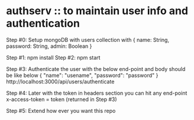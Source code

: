# authserv :: to maintain user info and authentication

Step #0: Setup mongoDB with users collection with 
            { name: String, password: String, admin: Boolean }

Step #1: npm install
Step #2: npm start

Step #3: Authenticate the user with the below end-point and body should be like below
            { "name": "usename", "password": "password" }
            http://localhost:3000/api/users/authenticate

Step #4: Later with the token in headers section you can hit any end-point
            x-access-token = token (returned in Step #3)

Step #5: Extend how ever you want this repo